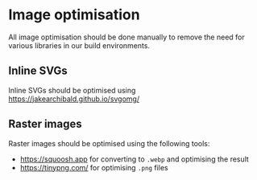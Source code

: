 # Image optimisation

All image optimisation should be done manually to remove the need for various libraries in our build
environments.

## Inline SVGs

Inline SVGs should be optimised using https://jakearchibald.github.io/svgomg/

## Raster images

Raster images should be optimised using the following tools:
- https://squoosh.app for converting to `.webp` and optimising the result
- https://tinypng.com/ for optimising `.png` files
